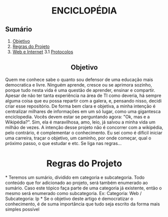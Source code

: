 <h1 align="center"> ENCICLOPÉDIA </h1>

## Sumário

1. [Objetivo](#Objetivo)
2. [Regras do Projeto](#Regras)
3. [Web e Internet](#Web)
   3.1 [Protocolos](#Protocolos)


<h2 align="center" name="Objetivo"> Objetivo </h2>
   Quem me conhece sabe o quanto sou defensor de uma educação mais democratica e livre. Ninguém aprende, cresce ou se aprimora sozinho, porque tudo nesta vida é uma questão de aprender, ensinar e compartir. Apesar de não ter tanta experiência na área de TI como deveria, há sempre alguma coisa que eu possa repartir com a galera, e, pensando nisso, decidi criar esse repositório. De forma bem clara e objetiva, a minha intenção é centralizar milhares de informações em um só lugar, como uma gigantesca enciclopedia. Vocês devem estar se perguntando agora: "Ok, mas e a Wikipédia?". Sim, ela é maravilhosa, amo, leio, já salvou a minha vida um milhão de vezes. A intenção desse projeto não é concorrer com a wikipédia, pelo contrário, é complementar o conhecimento. Eu sei como é difícil iniciar uma carreira, traçar o objetivo, um caminho, por onde começar, qual o próximo passo, o que estudar e etc. Se liga nas regras...
  
<h1 align="center" name="Regras"> Regras do Projeto </h1>
  * Teremos um sumário, dividido em categoria e subcategoria. Todo conteúdo que for adicionado ao projeto, será também enumerado ao sumário. Caso este tópico faça parte de uma categoria já existente, então o mesmo será enumerado como subcategoria. Ex: Categoria: Web / Subcategoria: Ip
  * Se o objetivo deste artigo é democratizar o conhecimento, é de suma importância que tudo seja escrito da forma mais simples possível 
  



